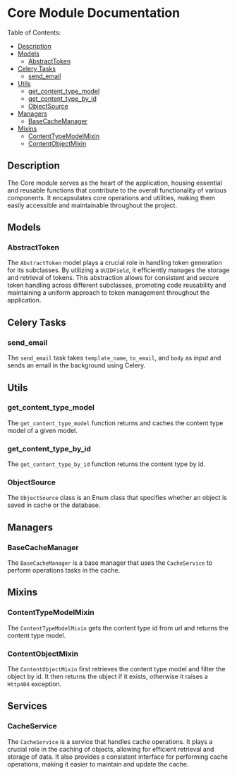 # Core Module Documentation

Table of Contents:
- [Description](#description)
- [Models](#models)
  - [AbstractToken](#abstracttoken)
- [Celery Tasks](#celery-tasks)
  - [send_email](#send-email)
- [Utils](#utils)
  - [get_content_type_model](#get-content-type-model)
  - [get_content_type_by_id](#get-content-type-by-id)
  - [ObjectSource](#objectsource)
- [Managers](#managers)
  - [BaseCacheManager](#basecachemanager)
- [Mixins](#mixins)
  - [ContentTypeModelMixin](#contenttypemodelmixin)
  - [ContentObjectMixin](#contentobjectmixin)

## Description
The Core module serves as the heart of the application, housing essential and reusable functions that contribute to the overall functionality of various components. It encapsulates core operations and utilities, making them easily accessible and maintainable throughout the project.

## Models

### AbstractToken
The `AbstractToken` model plays a crucial role in handling token generation for its subclasses. By utilizing a `UUIDField`, it efficiently manages the storage and retrieval of tokens. This abstraction allows for consistent and secure token handling across different subclasses, promoting code reusability and maintaining a uniform approach to token management throughout the application.

## Celery Tasks

### send_email
The `send_email` task takes `template_name`, `to_email`, and `body` as input and sends an email in the background using Celery.

## Utils

### get_content_type_model
The `get_content_type_model` function returns and caches the content type model of a given model.

### get_content_type_by_id
The `get_content_type_by_id` function returns the content type by id.

### ObjectSource
The `ObjectSource` class is an Enum class that specifies whether an object is saved in cache or the database.

## Managers

### BaseCacheManager
The `BaseCacheManager` is a base manager that uses the `CacheService` to perform operations tasks in the cache.

## Mixins

### ContentTypeModelMixin
The `ContentTypeModelMixin` gets the content type id from url and returns the content type model.

### ContentObjectMixin
The `ContentObjectMixin` first retrieves the content type model and filter the object by id. It then returns the object if it exists, otherwise it raises a `Http404` exception.

## Services

### CacheService
The `CacheService` is a service that handles cache operations. It plays a crucial role in the caching of objects, allowing for efficient retrieval and storage of data. It also provides a consistent interface for performing cache operations, making it easier to maintain and update the cache.